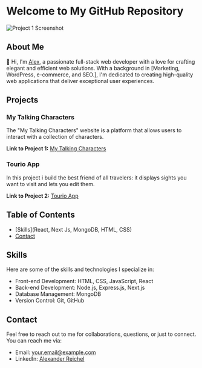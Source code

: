 # Welcome to My GitHub Repository

![Project 1 Screenshot](https://res.cloudinary.com/dqbpcswn9/image/upload/v1695032484/tv5xnegitnaweckl5z1p.png)

## About Me

👋 Hi, I'm [Alex](https://github.com/alex-code42), a passionate full-stack web developer with a love for crafting elegant and efficient web solutions. With a background in [Marketing, WordPress, e-commerce, and SEO.], I'm dedicated to creating high-quality web applications that deliver exceptional user experiences.

## Projects

### My Talking Characters

The "My Talking Characters" website is a platform that allows users to interact with a collection of characters. 

**Link to Project 1:** [My Talking Characters](https://github.com/alex-code42/mytalkingcharacters)

### Tourio App

In this project i build the best friend of all travelers: it displays sights you want to visit and lets you edit them.

**Link to Project 2:** [Tourio App](https://github.com/alex-code42/ali_alex_tourio_app)

## Table of Contents

- [Skills](React, Next Js, MongoDB, HTML, CSS)
- [Contact](areichel1986@gmail.com)

## Skills

Here are some of the skills and technologies I specialize in:

- Front-end Development: HTML, CSS, JavaScript, React
- Back-end Development: Node.js, Express.js, Next.js
- Database Management: MongoDB
- Version Control: Git, GitHub

## Contact

Feel free to reach out to me for collaborations, questions, or just to connect. You can reach me via:

- Email: your.email@example.com
- LinkedIn: [Alexander Reichel](https://www.linkedin.com/in/fullstackdeveloperalexanderreichel/)

